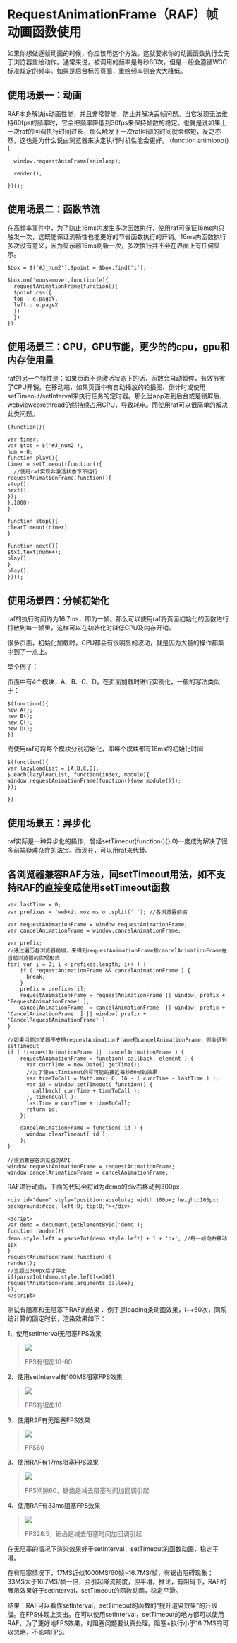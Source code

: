 # RequestAnimationFrame（RAF）帧动画函数使用  #

如果你想做逐帧动画的时候，你应该用这个方法。这就要求你的动画函数执行会先于浏览器重绘动作。通常来说，被调用的频率是每秒60次，但是一般会遵循W3C标准规定的频率。如果是后台标签页面，重绘频率则会大大降低。

## 使用场景一：动画 ##

RAF本身解决js动画性能，并且非常智能，防止并解决丢帧问题。当它发现无法维持60fps的频率时，它会把频率降低到30fps来保持帧数的稳定。也就是说如果上一次raf的回调执行时间过长，那么触发下一次raf回调的时间就会缩短，反之亦然，这也是为什么说由浏览器来决定执行时机性能会更好。
    (function animloop(){
    
      window.requestAnimFrame(animloop);
      
      render();
      
    })();
    
## 使用场景二：函数节流 ##

在高频率事件中，为了防止16ms内发生多次函数执行，使用raf可保证16ms内只触发一次，这既能保证流畅性也能更好的节省函数执行的开销。16ms内函数执行多次没有意义，因为显示器16ms刷新一次，多次执行并不会在界面上有任何显示。

    $box = $('#J_num2'),$point = $box.find('i');
   
    $box.on('mousemove',function(e){ 
      requestAnimationFrame(function(){ 
      $point.css({   
      top : e.pageY,   
      left : e.pageX   
      })   
      })  
    })

## 使用场景三：CPU，GPU节能，更少的的cpu，gpu和内存使用量 ##

raf的另一个特性是：如果页面不是激活状态下的话，函数会自动暂停，有效节省了CPU开销。在移动端，如果页面中有自动播放的轮播图、倒计时或使用setTimeout/setInterval来执行任务的定时器。那么当app进到后台或是锁屏后，webviewcorethread仍然持续占用CPU，导致耗电。而使用raf可以很简单的解决此类问题。

    (function(){

    var timer;
    var $txt = $('#J_num2'),
    num = 0;
    function play(){
    timer = setTimeout(function(){
      //使用raf实现非激活状态下不运行
    requestAnimationFrame(function(){
    stop();
    next();
    });
    },1000)
    }
     
    function stop(){
    clearTimeout(timer)
    }
     
    function next(){
    $txt.text(num++);
    play();
    }
    play();
    })();


## 使用场景四：分帧初始化 ##

raf的执行时间约为16.7ms，即为一帧。那么可以使用raf将页面初始化的函数进行打散到每一帧里，这样可以在初始化时降低CPU及内存开销。

很多页面，初始化加载时，CPU都会有很明显的波动，就是因为大量的操作都集中到了一点上。

举个例子：

页面中有4个模块，A、B、C、D，在页面加载时进行实例化，一般的写法类似于：

    $(function(){
    new A();
    new B();
    new C();
    new D();
    })

而使用raf可将每个模块分别初始化，即每个模块都有16ms的初始化时间

    $(function(){
    var lazyLoadList = [A,B,C,D];
    $.each(lazyloadList, function(index, module){
    window.requestAnimationFrame(function(){new module()});
    });
     
    })


## 使用场景五：异步化 ##

raf实际是一种异步化的操作，曾经setTimeout(function(){},0)一度成为解决了很多前端疑难杂症的法宝。而现在，可以用raf来代替。


## 各浏览器兼容RAF方法，同setTimeout用法，如不支持RAF的直接变成使用setTimeout函数 ##


    var lastTime = 0;
    var prefixes = 'webkit moz ms o'.split(' '); //各浏览器前缀
    
    var requestAnimationFrame = window.requestAnimationFrame;
    var cancelAnimationFrame = window.cancelAnimationFrame;
    
    var prefix;
    //通过遍历各浏览器前缀，来得到requestAnimationFrame和cancelAnimationFrame在当前浏览器的实现形式
    for( var i = 0; i < prefixes.length; i++ ) {
    	if ( requestAnimationFrame && cancelAnimationFrame ) {
    	  break;
    	}
    	prefix = prefixes[i];
    	requestAnimationFrame = requestAnimationFrame || window[ prefix + 'RequestAnimationFrame' ];
    	cancelAnimationFrame  = cancelAnimationFrame  || window[ prefix + 'CancelAnimationFrame' ] || window[ prefix + 'CancelRequestAnimationFrame' ];
    }
    
    //如果当前浏览器不支持requestAnimationFrame和cancelAnimationFrame，则会退到setTimeout
    if ( !requestAnimationFrame || !cancelAnimationFrame ) {
    	requestAnimationFrame = function( callback, element ) {
    	  var currTime = new Date().getTime();
    	  //为了使setTimteout的尽可能的接近每秒60帧的效果
    	  var timeToCall = Math.max( 0, 16 - ( currTime - lastTime ) ); 
    	  var id = window.setTimeout( function() {
    		callback( currTime + timeToCall );
    	  }, timeToCall );
    	  lastTime = currTime + timeToCall;
    	  return id;
    	};
    	
    	cancelAnimationFrame = function( id ) {
    	  window.clearTimeout( id );
    	};
    }
    
    //得到兼容各浏览器的API
    window.requestAnimationFrame = requestAnimationFrame; 
    window.cancelAnimationFrame = cancelAnimationFrame;	


RAF进行动画，下面的代码会将id为demo的div右移动到300px

    <div id="demo" style="position:absolute; width:100px; height:100px; background:#ccc; left:0; top:0;"></div>
    
    <script>
    var demo = document.getElementById('demo');
    function rander(){
    demo.style.left = parseInt(demo.style.left) + 1 + 'px'; //每一帧向右移动1px
    }
    requestAnimationFrame(function(){
    rander();
    //当超过300px后才停止
    if(parseInt(demo.style.left)<=300) requestAnimationFrame(arguments.callee);
    });
    </script>


测试有阻塞和无阻塞下RAF的结果：
例子是loading条动画效果，i++60次，同系统计算的固定时长，渲染效果如下：

1、使用setInterval无阻塞FPS效果

> ![](assets/raf-inter-1.jpg)
> 
> FPS有锯齿10-60

2、使用setInterval有100MS阻塞FPS效果

> ![](assets/raf-inter-2.jpg)
> 
> FPS有锯齿10



3、使用RAF有无阻塞FPS效果

> ![](assets/raf-raf-1.jpg)
> 
> FPS60

3、使用RAF有17ms阻塞FPS效果

> ![](assets/raf-raf-2.jpg)
> 
> FPS间隙60，锯齿是减去阻塞时间加回调引起

4、使用RAF有33ms阻塞FPS效果

> ![](assets/raf-raf-3.jpg)
> 
> FPS28.5，锯齿是减去阻塞时间加回调引起

在无阻塞的情况下渲染效果好于setInterval，setTimeout的函数动画，稳定平滑。

在有阻塞情况下，17MS近似1000MS/60帧=16.7MS/帧，有锯齿阻碍现象；33MS大于16.7MS/帧一倍，会引起降流畅度，但平滑。推论，有阻碍下，RAF的展示效果好于setInterval，setTimeout的函数动画，稳定平滑。

结果：RAF可以看作setInterval，setTimeout的函数的“提升渲染效果”的升级版。在FPS体现上突出。在可以使用setInterval，setTimeout的地方都可以使用RAF。为了更好地FPS效果，对阻塞问题要认真处理。阻塞+执行小于16.7MS的可以忽略，不影响FPS。

